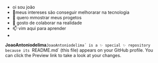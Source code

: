 - oi sou joão 
- 👀meus intereses são conseguir melhorarar na tecnologia
- 🌱 quero mmostrar meus progetos 
- 💞️ gosto de colaborar na realidade 
- 📫 vim aqui para aprender
- 
**JoaoAntoniodelima**`JoaoAntoniodelima´ is a ✨ special ✨ repository because its `README.md` (this file) appears on your GitHub profile.
You can click the Preview link to take a look at your changes.


